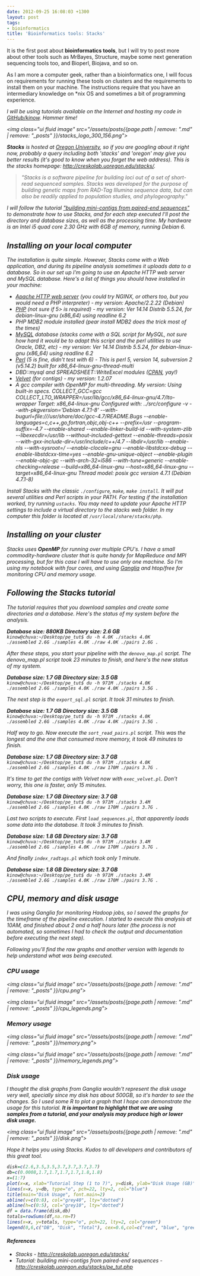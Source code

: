```yaml
---
date: 2012-09-25 16:08:03 +1300
layout: post
tags:
- bioinformatics
title: 'Bioinformatics tools: Stacks'
---
```


It is the first post about **bioinformatics tools**, but I will try to post more about other tools such
as MrBayes, Structure, maybe some next generation sequencing tools too, and Bioperl, Biojava, and so on.

As I am more a computer geek, rather than a bioinformatics one, I will focus on requirements for running these tools
on clusters and the requirements to install them on your machine. The instructions require that you have an
intermediary knowledge on *nix OS and sometimes a bit of programming experience.</em>

<em>I will be using tutorials available on the Internet and hosting my code in <a href="http://www.github.com/kinow" alt="GitHub kinow" title="GitHub kinow">GitHub/kinow</a>. Hammer time!

<!--more-->

<img class="ui fluid image" src="/assets/posts{{page.path | remove: ".md" | remove: "_posts" }}/stacks_logo_300_156.png">

**Stacks** is hosted at <a href="http://www.uoregon.edu/" alt="Oregon University" title="Oregon University">Oregon University</a>, so if you are googling about it right now, probably a query including both 'stacks' and 'oregon' may give you better results (it's good to know when you forget the web address). This is the stacks homepage: <a href="http://creskolab.uoregon.edu/stacks/">http://creskolab.uoregon.edu/stacks/</a>.

<blockquote cite="http://creskolab.uoregon.edu/stacks/">"Stacks is a software pipeline for building loci out of a set of short-read sequenced samples. Stacks was developed for the purpose of building genetic maps from RAD-Tag Illumina sequence data, but can also be readily applied to population studies, and phylogeography."</blockquote>

I will follow the tutorial <a href="http://creskolab.uoregon.edu/stacks/pe_tut.php" alt="Stacks tutorial" title="Stacks tutorial">"building mini-contigs from paired-end sequences"</a> to demonstrate how to use Stacks, and for each step executed I'll post the directory and database sizes, as well as the processing time. My hardware is an Intel i5 quad core 2.30 GHz with 6GB of memory, running Debian 6.

<!--more-->

## Installing on your local computer

The installation is quite simple. However, Stacks come with a Web application, and during its pipeline analysis sometimes it uploads data to a database. So in our set up I'm going to use an Apache HTTP web server and MySQL database. Here's a list of things you should have installed in your machine: 

<ul>
<li><a href="http://httpd.apache.org" title="Apache httpd">Apache HTTP web server</a> (you could try NGINX, or others too, but you would need a PHP interpreter) - my version: Apache/2.2.22 (Debian)</li>
<li><a href="http://www.php.net" title="PHP">PHP</a> (not sure if 5> is required) - my version: Ver 14.14 Distrib 5.5.24, for debian-linux-gnu (x86_64) using readline 6.2</li>
<li>PHP MDB2 module installed (pear install MDB2 does the trick most of the times)</li>
<li><a href="http://www.mysql.org/" title="MySQL">MySQL</a> database (stacks come with a SQL script for MySQL, not sure how hard it would be to adapt this script and the perl utilities to use Oracle, DB2, etc) - my version: Ver 14.14 Distrib 5.5.24, for debian-linux-gnu (x86_64) using readline 6.2</li>
<li><a href="http://www.perl.org" title="Perl">Perl</a> (5 is fine, didn't test with 6) - This is perl 5, version 14, subversion 2 (v5.14.2) built for x86_64-linux-gnu-thread-multi</li>
<li>DBD::mysql and SPREADSHEET::WriteExcel modules (<a href="http://www.cpan.org" title="CPAN">CPAN</a>, yay!)</li>
<li><a href="http://www.ebi.ac.uk/~zerbino/velvet/" title="Velvet">Velvet</a> (for contigs) - my version: 1.2.07</li>
<li>A gcc compiler with OpenMP for multi-threading. My version: 
Using built-in specs.
COLLECT_GCC=gcc
COLLECT_LTO_WRAPPER=/usr/lib/gcc/x86_64-linux-gnu/4.7/lto-wrapper
Target: x86_64-linux-gnu
Configured with: ../src/configure -v --with-pkgversion='Debian 4.7.1-8' --with-bugurl=file:///usr/share/doc/gcc-4.7/README.Bugs --enable-languages=c,c++,go,fortran,objc,obj-c++ --prefix=/usr --program-suffix=-4.7 --enable-shared --enable-linker-build-id --with-system-zlib --libexecdir=/usr/lib --without-included-gettext --enable-threads=posix --with-gxx-include-dir=/usr/include/c++/4.7 --libdir=/usr/lib --enable-nls --with-sysroot=/ --enable-clocale=gnu --enable-libstdcxx-debug --enable-libstdcxx-time=yes --enable-gnu-unique-object --enable-plugin --enable-objc-gc --with-arch-32=i586 --with-tune=generic --enable-checking=release --build=x86_64-linux-gnu --host=x86_64-linux-gnu --target=x86_64-linux-gnu
Thread model: posix
gcc version 4.7.1 (Debian 4.7.1-8)</li>
</ul>

Install Stacks with the classic `./configure`, `make`, `make install`. It will put several utilities and Perl scripts in your PATH. For testing if the installation worked, try running `ustacks`. You may need to update your Apache HTTP settings to include a virtual directory to the stacks web folder. In my computer this folder is located at `/usr/local/share/stacks/php`.

## Installing on your cluster

Stacks uses **OpenMP** for running over multiple CPU's. I have a small commodity-hardware cluster that is quite handy for MapReduce and MPI processing, but for this case I will have to use only one machine. So I'm using my notebook with four cores, and using <a href="http://ganglia.sourceforge.net" title="Ganglia">Ganglia</a> and htop/free for monitoring CPU and memory usage.

## Following the Stacks tutorial

The tutorial requires that you download samples and create some directories and a database. Here's the status of my system before the analysis.

**Database size: 880KB**
**Directory size: 2.6 GB**
<code>kinow@chuva:~/Desktop/pe_tut$ du -h
4.0K	./stacks
4.0K	./assembled
2.6G	./samples
4.0K	./raw
4.0K	./pairs
2.6G	.</code>

After these steps, you start your pipeline with the `denovo_map.pl` script. The denovo_map.pl script took 23 minutes to finish, and here's the new status of my system.

**Database size: 1.7 GB**
**Directory size: 3.5 GB**
<code>kinow@chuva:~/Desktop/pe_tut$ du -h
971M	./stacks
4.0K	./assembled
2.6G	./samples
4.0K	./raw
4.0K	./pairs
3.5G	.</code>

The next step is the `export_sql.pl` script. It took 31 minutes to finish.

**Database size: 1.7 GB**
**Directory size: 3.5 GB**
<code>kinow@chuva:~/Desktop/pe_tut$ du -h
971M	./stacks
4.0K	./assembled
2.6G	./samples
4.0K	./raw
4.0K	./pairs
3.5G	.</code>

Half way to go. Now execute the `sort_read_pairs.pl` script. This was the longest and the one that consumed more memory, it took 49 minutes to finish.

**Database size: 1.7 GB**
**Directory size: 3.7 GB**
<code>kinow@chuva:~/Desktop/pe_tut$ du -h
971M	./stacks
4.0K	./assembled
2.6G	./samples
4.0K	./raw
170M	./pairs
3.7G	.</code>

It's time to get the contigs with Velvet now with `exec_velvet.pl`. Don't worry, this one is faster, only 15 minutes.

**Database size: 1.7 GB**
**Directory size: 3.7 GB**
<code>kinow@chuva:~/Desktop/pe_tut$ du -h
971M	./stacks
3.4M	./assembled
2.6G	./samples
4.0K	./raw
170M	./pairs
3.7G	.</code>

Last two scripts to execute. First `load_sequences.pl`, that apparently loads some data into the database. It took 3 minutes to finish.

**Database size: 1.8 GB**
**Directory size: 3.7 GB**
<code>kinow@chuva:~/Desktop/pe_tut$ du -h
971M	./stacks
3.4M	./assembled
2.6G	./samples
4.0K	./raw
170M	./pairs
3.7G	.</code>

And finally `index_radtags.pl` which took only 1 minute.

**Database size: 1.8 GB**
**Directory size: 3.7 GB**
<code>kinow@chuva:~/Desktop/pe_tut$ du -h
971M	./stacks
3.4M	./assembled
2.6G	./samples
4.0K	./raw
170M	./pairs
3.7G	.</code>

## CPU, memory and disk usage

I was using Ganglia for monitoring Hadoop jobs, so I saved the graphs for the timeframe of the pipeline execution. I started to execute this analysis at 10AM, and finished about 2 and a half hours later (the process is not automated, so sometimes I had to check the output and documentation before executing the next step).

Following you'll find the raw graphs and another version with legends to help understand what was being executed.

### CPU usage

<img class="ui fluid image" src="/assets/posts{{page.path | remove: ".md" | remove: "_posts" }}/cpu.png">

<img class="ui fluid image" src="/assets/posts{{page.path | remove: ".md" | remove: "_posts" }}/cpu_legends.png">

### Memory usage

<img class="ui fluid image" src="/assets/posts{{page.path | remove: ".md" | remove: "_posts" }}/memory.png">

<img class="ui fluid image" src="/assets/posts{{page.path | remove: ".md" | remove: "_posts" }}/memory_legends.png">

### Disk usage

I thought the disk graphs from Ganglia wouldn't represent the disk usage very well, specially since my disk has about 500GB, so it's harder to see the changes. So I used some R to plot a graph that I hope can demonstrate the usage for this tutorial. **It is important to highlight that we are using samples from a tutorial, and your analysis may produce high or lower disk usage.**

<img class="ui fluid image" src="/assets/posts{{page.path | remove: ".md" | remove: "_posts" }}/disk.png">

Hope it helps you using Stacks. Kudos to all developers and contributors of this great tool.

```r
disk=c(2.6,3.5,3.5,3.7,3.7,3.7,3.7)
db=c(0.0008,1.7,1.7,1.7,1.7,1.8,1.8)
x=(1:7)
plot(x=x, xlab="Tutorial Step (1 to 7)", y=disk, ylab="Disk Usage (GB)", col="red", type="o",ylim=c(0,6),xlim=c(0,8))
lines(x=x, y=db, type="o", pch=22, lty=2, col="blue")
title(main="Disk Usage", font.main=2)
abline(v=c(0:8), col="grey40", lty="dotted")
abline(h=c(0:5), col="grey10", lty="dotted")
df = data.frame(disk,db)
totals=rowSums(df,na.rm=T)
lines(x=x, y=totals, type="o", pch=22, lty=2, col="green") 
legend(0,6,c("DB", "Disk", "Total"), cex=0.6,col=c("red", "blue", "green"),pch=21:23,lty=1,y.intersp=0.2,x.intersp=0.2,pt.lwd=1,adj=0,inset=c(0.5,0.5))
```

#### References

<ul>
<li>Stacks - <a href="http://creskolab.uoregon.edu/stacks/">http://creskolab.uoregon.edu/stacks/</a></li>
<li>Tutorial: building mini-contigs from paired-end sequences - <a href="http://creskolab.uoregon.edu/stacks/pe_tut.php">http://creskolab.uoregon.edu/stacks/pe_tut.php</a></li>
</ul>
